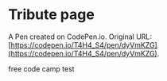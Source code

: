 # Tribute page

A Pen created on CodePen.io. Original URL: [https://codepen.io/T4H4_S4/pen/dyVmKZG](https://codepen.io/T4H4_S4/pen/dyVmKZG).

free code camp test 
